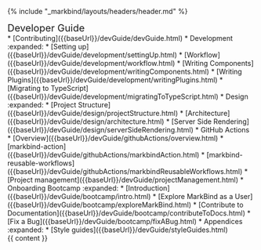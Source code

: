 {% include "_markbind/layouts/headers/header.md" %}

<div id="flex-body">
  <nav id="site-nav">
    <div class="site-nav-top">
      <div class="fw-bold mb-2" style="font-size: 1.25rem;">Developer Guide</div>
    </div>
    <div class="nav-component slim-scroll">
      <site-nav>
* [Contributing]({{baseUrl}}/devGuide/devGuide.html)
* Development :expanded:
  * [Setting up]({{baseUrl}}/devGuide/development/settingUp.html)
  * [Workflow]({{baseUrl}}/devGuide/development/workflow.html)
  * [Writing Components]({{baseUrl}}/devGuide/development/writingComponents.html)
  * [Writing Plugins]({{baseUrl}}/devGuide/development/writingPlugins.html)
  * [Migrating to TypeScript]({{baseUrl}}/devGuide/development/migratingToTypeScript.html)
* Design :expanded:
  * [Project Structure]({{baseUrl}}/devGuide/design/projectStructure.html)
  * [Architecture]({{baseUrl}}/devGuide/design/architecture.html)
  * [Server Side Rendering]({{baseUrl}}/devGuide/design/serverSideRendering.html)
* GitHub Actions
  * [Overview]({{baseUrl}}/devGuide/githubActions/overview.html)
  * [markbind-action]({{baseUrl}}/devGuide/githubActions/markbindAction.html)
  * [markbind-reusable-workflows]({{baseUrl}}/devGuide/githubActions/markbindReusableWorkflows.html)
* [Project management]({{baseUrl}}/devGuide/projectManagement.html)
* Onboarding Bootcamp :expanded:
  * [Introduction]({{baseUrl}}/devGuide/bootcamp/intro.html)
  * [Explore MarkBind as a User]({{baseUrl}}/devGuide/bootcamp/exploreMarkBind.html)
  * [Contribute to Documentation]({{baseUrl}}/devGuide/bootcamp/contributeToDocs.html)
  * [Fix a Bug]({{baseUrl}}/devGuide/bootcamp/fixABug.html)
* Appendices :expanded:
  * [Style guides]({{baseUrl}}/devGuide/styleGuides.html)
      </site-nav>
    </div>
  </nav>
  <div id="content-wrapper">
    {{ content }}
  </div>
  <nav id="page-nav">
    <div class="nav-component slim-scroll">
      <page-nav />
    </div>
  </nav>
</div>

<include src="footers/footer.md" />

